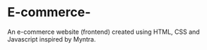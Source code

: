 # E-commerce-
An e-commerce website (frontend) created using HTML, CSS and Javascript inspired by Myntra.
